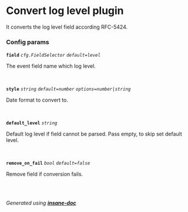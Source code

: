 # Convert log level plugin
It converts the log level field according RFC-5424.

### Config params
**`field`** *`cfg.FieldSelector`* *`default=level`* 

The event field name which log level.

<br>

**`style`** *`string`* *`default=number`* *`options=number|string`* 

Date format to convert to.

<br>

**`default_level`** *`string`* 

Default log level if field cannot be parsed. Pass empty, to skip set default level.

<br>

**`remove_on_fail`** *`bool`* *`default=false`* 

Remove field if conversion fails.

<br>


<br>*Generated using [__insane-doc__](https://github.com/vitkovskii/insane-doc)*